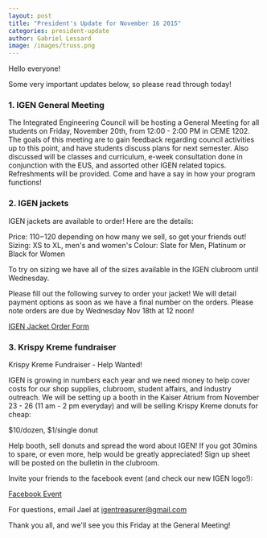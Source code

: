 ```yaml
---
layout: post
title: "President's Update for November 16 2015"
categories: president-update
author: Gabriel Lessard
image: /images/truss.png
---
```


Hello everyone!

Some very important updates below, so please read through today!


### 1. IGEN General Meeting

The Integrated Engineering Council will be hosting a General Meeting for all students on Friday, November 20th, from 12:00 - 2:00 PM in CEME 1202. The goals of this meeting are to gain feedback regarding council activities up to this point, and have students discuss plans for next semester. Also discussed will be classes and curriculum, e-week consultation done in conjunction with the EUS, and assorted other IGEN related topics. Refreshments will be provided. Come and have a say in how your program functions!


### 2. IGEN jackets

IGEN jackets are available to order! Here are the details:

Price: $110-$120 depending on how many we sell, so get your friends out!
Sizing: XS to XL, men's and women's
Colour: Slate for Men, Platinum or Black for Women

To try on sizing we have all of the sizes available in the IGEN clubroom until Wednesday.

Please fill out the following survey to order your jacket! We will detail payment options as soon as we have a final number on the orders. Please note orders are due by Wednesday Nov 18th at 12 noon!

[IGEN Jacket Order Form](https://survey.ubc.ca/s/igen-jacket-signup/)


### 3. Krispy Kreme fundraiser

Krispy Kreme Fundraiser - Help Wanted!

IGEN is growing in numbers each year and we need money to help cover costs for our shop supplies, clubroom, student affairs, and industry outreach. We will be setting up a booth in the Kaiser Atrium from November 23  - 26 (11 am - 2 pm everyday) and will be selling Krispy Kreme donuts for cheap:

$10/dozen, $1/single donut

Help booth, sell donuts and spread the word about IGEN! If you got 30mins to spare, or even more, help would be greatly appreciated! Sign up sheet will be posted on the bulletin in the clubroom.

Invite your friends to the facebook event (and check our new IGEN logo!):

[Facebook Event](https://www.facebook.com/events/1046686905381749/)

For questions, email Jael at igentreasurer@gmail.com


Thank you all, and we'll see you this Friday at the General Meeting!

